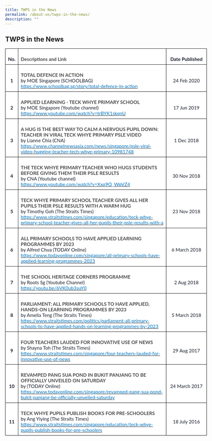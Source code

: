 ```yaml
---
title: TWPS in the News
permalink: /about-us/twps-in-the-news/
description: ""
---
```

TWPS in the News
---------------
<table style="width:485.9pt;background:white;border-collapse:collapse;border:none;
 mso-border-top-alt:.75pt;mso-border-left-alt:.75pt;mso-border-bottom-alt:.25pt;
 mso-border-right-alt:.25pt;mso-border-color-alt:windowtext;mso-border-style-alt:
 solid;mso-yfti-tbllook:1184;mso-padding-alt:0in 0in 0in 0in" width="648" cellpadding="0" cellspacing="0" border="1" class="MsoNormalTable"><tbody><tr style="mso-yfti-irow:0;mso-yfti-firstrow:yes"><td style="border:solid windowtext 1.0pt;mso-border-top-alt:.25pt;mso-border-left-alt:
  .25pt;mso-border-bottom-alt:.75pt;mso-border-right-alt:.75pt;mso-border-color-alt:
  windowtext;mso-border-style-alt:solid;padding:6.0pt 6.0pt 6.0pt 6.0pt"><p style="margin-bottom:0in;text-align:center;
  line-height:normal" align="center" class="MsoNormal"><b><span style="font-size:11.5pt;font-family:&quot;Lato&quot;,sans-serif;
  mso-fareast-font-family:&quot;Times New Roman&quot;;mso-bidi-font-family:&quot;Times New Roman&quot;;
  color:#1A202C">No.</span></b></p></td><td style="width:356.55pt;border:solid windowtext 1.0pt;border-left:
  none;mso-border-left-alt:solid windowtext .5pt;mso-border-top-alt:.25pt;
  mso-border-left-alt:.5pt;mso-border-bottom-alt:.75pt;mso-border-right-alt:
  .75pt;mso-border-color-alt:windowtext;mso-border-style-alt:solid;padding:
  6.0pt 6.0pt 6.0pt 6.0pt" width="475"><p style="margin-bottom:0in;line-height:normal" class="MsoNormal"><b><span style="font-size:11.5pt;font-family:&quot;Lato&quot;,sans-serif;mso-fareast-font-family:
  &quot;Times New Roman&quot;;mso-bidi-font-family:&quot;Times New Roman&quot;;color:#484848;
  border:none windowtext 1.0pt;mso-border-alt:none windowtext 0in;padding:0in">Descriptions and Link</span></b></p></td><td style="width:92.3pt;border:solid windowtext 1.0pt;border-left:
  none;mso-border-left-alt:solid windowtext .25pt;mso-border-top-alt:.25pt;
  mso-border-left-alt:.25pt;mso-border-bottom-alt:.75pt;mso-border-right-alt:
  .75pt;mso-border-color-alt:windowtext;mso-border-style-alt:solid;padding:
  6.0pt 6.0pt 6.0pt 6.0pt" width="123"><p style="margin-bottom:0in;text-align:center;
  line-height:normal" align="center" class="MsoNormal"><b><span style="font-size:11.5pt;font-family:&quot;Lato&quot;,sans-serif;
  mso-fareast-font-family:&quot;Times New Roman&quot;;mso-bidi-font-family:&quot;Times New Roman&quot;;
  color:#1A202C">Date Published</span></b></p></td></tr><tr style="mso-yfti-irow:1"><td style="border:solid windowtext 1.0pt;border-top:none;mso-border-top-alt:
  solid windowtext .25pt;mso-border-top-alt:.25pt;mso-border-left-alt:.25pt;
  mso-border-bottom-alt:.75pt;mso-border-right-alt:.75pt;mso-border-color-alt:
  windowtext;mso-border-style-alt:solid;padding:6.0pt 6.0pt 6.0pt 6.0pt"><p style="margin-bottom:0in;text-align:center;
  line-height:normal" align="center" class="MsoNormal"><b><span style="font-size:11.5pt;font-family:&quot;Lato&quot;,sans-serif;
  mso-fareast-font-family:&quot;Times New Roman&quot;;mso-bidi-font-family:&quot;Times New Roman&quot;;
  color:#1A202C">1</span></b></p></td><td style="width:356.55pt;border-top:none;border-left:none;
  border-bottom:solid windowtext 1.0pt;border-right:solid windowtext 1.0pt;
  mso-border-top-alt:solid windowtext .25pt;mso-border-left-alt:solid windowtext .25pt;
  mso-border-top-alt:.25pt;mso-border-left-alt:.25pt;mso-border-bottom-alt:
  .75pt;mso-border-right-alt:.75pt;mso-border-color-alt:windowtext;mso-border-style-alt:
  solid;padding:6.0pt 6.0pt 6.0pt 6.0pt" width="475"><p style="margin-bottom:0in;line-height:normal" class="MsoNormal"><b><span style="font-size:11.5pt;font-family:&quot;Lato&quot;,sans-serif;mso-fareast-font-family:
  &quot;Times New Roman&quot;;mso-bidi-font-family:&quot;Times New Roman&quot;;color:#484848;
  border:none windowtext 1.0pt;mso-border-alt:none windowtext 0in;padding:0in">TOTAL DEFENCE IN ACTION<br></span></b><span style="font-size:11.5pt;font-family:&quot;Lato&quot;,sans-serif;
  mso-fareast-font-family:&quot;Times New Roman&quot;;mso-bidi-font-family:&quot;Times New Roman&quot;;
  color:#1A202C">by MOE Singapore (SCHOOLBAG)<br><a target="_blank" href="https://www.schoolbag.sg/story/total-defence-in-action"><span style="color:#0274BE;border:none windowtext 1.0pt;
  mso-border-alt:none windowtext 0in;padding:0in">https://www.schoolbag.sg/story/total-defence-in-action</span></a></span></p></td><td style="width:92.3pt;border-top:none;border-left:none;
  border-bottom:solid windowtext 1.0pt;border-right:solid windowtext 1.0pt;
  mso-border-top-alt:solid windowtext .25pt;mso-border-left-alt:solid windowtext .25pt;
  mso-border-top-alt:.25pt;mso-border-left-alt:.25pt;mso-border-bottom-alt:
  .75pt;mso-border-right-alt:.75pt;mso-border-color-alt:windowtext;mso-border-style-alt:
  solid;padding:6.0pt 6.0pt 6.0pt 6.0pt" width="123"><p style="margin-bottom:0in;text-align:center;
  line-height:normal" align="center" class="MsoNormal"><span style="font-size:11.5pt;font-family:&quot;Lato&quot;,sans-serif;
  mso-fareast-font-family:&quot;Times New Roman&quot;;mso-bidi-font-family:&quot;Times New Roman&quot;;
  color:#1A202C">24 Feb 2020</span></p></td></tr><tr style="mso-yfti-irow:2"><td style="border:solid windowtext 1.0pt;border-top:none;mso-border-top-alt:
  solid windowtext .25pt;mso-border-top-alt:.25pt;mso-border-left-alt:.25pt;
  mso-border-bottom-alt:.75pt;mso-border-right-alt:.75pt;mso-border-color-alt:
  windowtext;mso-border-style-alt:solid;padding:6.0pt 6.0pt 6.0pt 6.0pt"><p style="margin-bottom:0in;text-align:center;
  line-height:normal" align="center" class="MsoNormal"><b><span style="font-size:11.5pt;font-family:&quot;Lato&quot;,sans-serif;
  mso-fareast-font-family:&quot;Times New Roman&quot;;mso-bidi-font-family:&quot;Times New Roman&quot;;
  color:#1A202C">2</span></b></p></td><td style="width:356.55pt;border-top:none;border-left:none;
  border-bottom:solid windowtext 1.0pt;border-right:solid windowtext 1.0pt;
  mso-border-top-alt:solid windowtext .25pt;mso-border-left-alt:solid windowtext .25pt;
  mso-border-top-alt:.25pt;mso-border-left-alt:.25pt;mso-border-bottom-alt:
  .75pt;mso-border-right-alt:.75pt;mso-border-color-alt:windowtext;mso-border-style-alt:
  solid;padding:6.0pt 6.0pt 6.0pt 6.0pt" width="475"><p style="margin-bottom:0in;line-height:normal" class="MsoNormal"><b><span style="font-size:11.5pt;font-family:&quot;Lato&quot;,sans-serif;mso-fareast-font-family:
  &quot;Times New Roman&quot;;mso-bidi-font-family:&quot;Times New Roman&quot;;color:#484848;
  border:none windowtext 1.0pt;mso-border-alt:none windowtext 0in;padding:0in">APPLIED LEARNING - TECK WHYE PRIMARY SCHOOL</span></b><span style="font-size:11.5pt;
  font-family:&quot;Lato&quot;,sans-serif;mso-fareast-font-family:&quot;Times New Roman&quot;;
  mso-bidi-font-family:&quot;Times New Roman&quot;;color:#1A202C"><br>by MOE Singapore (Youtube channel)<br><a target="_blank" href="https://www.youtube.com/watch?v=trBYK1skqnU"><span style="color:#0274BE;border:none windowtext 1.0pt;mso-border-alt:none windowtext 0in;
  padding:0in">https://www.youtube.com/watch?v=trBYK1skqnU</span></a></span></p></td><td style="width:92.3pt;border-top:none;border-left:none;
  border-bottom:solid windowtext 1.0pt;border-right:solid windowtext 1.0pt;
  mso-border-top-alt:solid windowtext .25pt;mso-border-left-alt:solid windowtext .25pt;
  mso-border-top-alt:.25pt;mso-border-left-alt:.25pt;mso-border-bottom-alt:
  .75pt;mso-border-right-alt:.75pt;mso-border-color-alt:windowtext;mso-border-style-alt:
  solid;padding:6.0pt 6.0pt 6.0pt 6.0pt" width="123"><p style="margin-bottom:0in;text-align:center;
  line-height:normal" align="center" class="MsoNormal"><span style="font-size:11.5pt;font-family:&quot;Lato&quot;,sans-serif;
  mso-fareast-font-family:&quot;Times New Roman&quot;;mso-bidi-font-family:&quot;Times New Roman&quot;;
  color:#1A202C">17 Jun 2019</span></p></td></tr><tr style="mso-yfti-irow:3"><td style="border:solid windowtext 1.0pt;border-top:none;mso-border-top-alt:
  solid windowtext .25pt;mso-border-top-alt:.25pt;mso-border-left-alt:.25pt;
  mso-border-bottom-alt:.75pt;mso-border-right-alt:.75pt;mso-border-color-alt:
  windowtext;mso-border-style-alt:solid;padding:6.0pt 6.0pt 6.0pt 6.0pt"><p style="margin-bottom:0in;text-align:center;
  line-height:normal" align="center" class="MsoNormal"><b><span style="font-size:11.5pt;font-family:&quot;Lato&quot;,sans-serif;
  mso-fareast-font-family:&quot;Times New Roman&quot;;mso-bidi-font-family:&quot;Times New Roman&quot;;
  color:#1A202C">3</span></b></p></td><td style="width:356.55pt;border-top:none;border-left:none;
  border-bottom:solid windowtext 1.0pt;border-right:solid windowtext 1.0pt;
  mso-border-top-alt:solid windowtext .25pt;mso-border-left-alt:solid windowtext .25pt;
  mso-border-top-alt:.25pt;mso-border-left-alt:.25pt;mso-border-bottom-alt:
  .75pt;mso-border-right-alt:.75pt;mso-border-color-alt:windowtext;mso-border-style-alt:
  solid;padding:6.0pt 6.0pt 6.0pt 6.0pt" width="475"><p style="margin-bottom:0in;line-height:normal" class="MsoNormal"><b><span style="font-size:11.5pt;font-family:&quot;Lato&quot;,sans-serif;mso-fareast-font-family:
  &quot;Times New Roman&quot;;mso-bidi-font-family:&quot;Times New Roman&quot;;color:#484848;
  border:none windowtext 1.0pt;mso-border-alt:none windowtext 0in;padding:0in">A HUG IS THE BEST WAY TO CALM A NERVOUS PUPIL DOWN: TEACHER IN VIRAL TECK WHYE PRIMARY PSLE VIDEO</span></b><span style="font-size:11.5pt;font-family:&quot;Lato&quot;,sans-serif;
  mso-fareast-font-family:&quot;Times New Roman&quot;;mso-bidi-font-family:&quot;Times New Roman&quot;;
  color:#1A202C"><br>by Lianne Chia (CNA)<br><a target="_blank" href="https://www.channelnewsasia.com/news/singapore/psle-viral-video-hugging-teacher-tech-whye-primary-10981748"><span style="color:#0274BE;border:none windowtext 1.0pt;
  mso-border-alt:none windowtext 0in;padding:0in">https://www.channelnewsasia.com/news/singapore/psle-viral-video-hugging-teacher-tech-whye-primary-10981748</span></a></span></p></td><td style="width:92.3pt;border-top:none;border-left:none;
  border-bottom:solid windowtext 1.0pt;border-right:solid windowtext 1.0pt;
  mso-border-top-alt:solid windowtext .25pt;mso-border-left-alt:solid windowtext .25pt;
  mso-border-top-alt:.25pt;mso-border-left-alt:.25pt;mso-border-bottom-alt:
  .75pt;mso-border-right-alt:.75pt;mso-border-color-alt:windowtext;mso-border-style-alt:
  solid;padding:6.0pt 6.0pt 6.0pt 6.0pt" width="123"><p style="margin-bottom:0in;text-align:center;
  line-height:normal" align="center" class="MsoNormal"><span style="font-size:11.5pt;font-family:&quot;Lato&quot;,sans-serif;
  mso-fareast-font-family:&quot;Times New Roman&quot;;mso-bidi-font-family:&quot;Times New Roman&quot;;
  color:#1A202C">1 Dec 2018</span></p></td></tr><tr style="mso-yfti-irow:4"><td style="border:solid windowtext 1.0pt;border-top:none;mso-border-top-alt:
  solid windowtext .25pt;mso-border-top-alt:.25pt;mso-border-left-alt:.25pt;
  mso-border-bottom-alt:.75pt;mso-border-right-alt:.75pt;mso-border-color-alt:
  windowtext;mso-border-style-alt:solid;padding:6.0pt 6.0pt 6.0pt 6.0pt"><p style="margin-bottom:0in;text-align:center;
  line-height:normal" align="center" class="MsoNormal"><b><span style="font-size:11.5pt;font-family:&quot;Lato&quot;,sans-serif;
  mso-fareast-font-family:&quot;Times New Roman&quot;;mso-bidi-font-family:&quot;Times New Roman&quot;;
  color:#1A202C">4</span></b></p></td><td style="width:356.55pt;border-top:none;border-left:none;
  border-bottom:solid windowtext 1.0pt;border-right:solid windowtext 1.0pt;
  mso-border-top-alt:solid windowtext .25pt;mso-border-left-alt:solid windowtext .25pt;
  mso-border-top-alt:.25pt;mso-border-left-alt:.25pt;mso-border-bottom-alt:
  .75pt;mso-border-right-alt:.75pt;mso-border-color-alt:windowtext;mso-border-style-alt:
  solid;padding:6.0pt 6.0pt 6.0pt 6.0pt" width="475"><p style="margin-bottom:0in;line-height:normal" class="MsoNormal"><b><span style="font-size:11.5pt;font-family:&quot;Lato&quot;,sans-serif;mso-fareast-font-family:
  &quot;Times New Roman&quot;;mso-bidi-font-family:&quot;Times New Roman&quot;;color:#484848;
  border:none windowtext 1.0pt;mso-border-alt:none windowtext 0in;padding:0in">THE TECK WHYE PRIMARY TEACHER WHO HUGS STUDENTS BEFORE GIVING THEM THEIR PSLE RESULTS</span></b><span style="font-size:11.5pt;font-family:&quot;Lato&quot;,sans-serif;
  mso-fareast-font-family:&quot;Times New Roman&quot;;mso-bidi-font-family:&quot;Times New Roman&quot;;
  color:#1A202C"><br>by CNA (Youtube channel)<br><a target="_blank" href="https://www.youtube.com/watch?v=Xxq9Q_WpVZ4"><span style="color:#0274BE;border:none windowtext 1.0pt;mso-border-alt:none windowtext 0in;
  padding:0in">https://www.youtube.com/watch?v=Xxq9Q_WpVZ4</span></a></span></p></td><td style="width:92.3pt;border-top:none;border-left:none;
  border-bottom:solid windowtext 1.0pt;border-right:solid windowtext 1.0pt;
  mso-border-top-alt:solid windowtext .25pt;mso-border-left-alt:solid windowtext .25pt;
  mso-border-top-alt:.25pt;mso-border-left-alt:.25pt;mso-border-bottom-alt:
  .75pt;mso-border-right-alt:.75pt;mso-border-color-alt:windowtext;mso-border-style-alt:
  solid;padding:6.0pt 6.0pt 6.0pt 6.0pt" width="123"><p style="margin-bottom:0in;text-align:center;
  line-height:normal" align="center" class="MsoNormal"><span style="font-size:11.5pt;font-family:&quot;Lato&quot;,sans-serif;
  mso-fareast-font-family:&quot;Times New Roman&quot;;mso-bidi-font-family:&quot;Times New Roman&quot;;
  color:#1A202C">30 Nov 2018</span></p></td></tr><tr style="mso-yfti-irow:5"><td style="border:solid windowtext 1.0pt;border-top:none;mso-border-top-alt:
  solid windowtext .25pt;mso-border-top-alt:.25pt;mso-border-left-alt:.25pt;
  mso-border-bottom-alt:.75pt;mso-border-right-alt:.75pt;mso-border-color-alt:
  windowtext;mso-border-style-alt:solid;padding:6.0pt 6.0pt 6.0pt 6.0pt"><p style="margin-bottom:0in;text-align:center;
  line-height:normal" align="center" class="MsoNormal"><b><span style="font-size:11.5pt;font-family:&quot;Lato&quot;,sans-serif;
  mso-fareast-font-family:&quot;Times New Roman&quot;;mso-bidi-font-family:&quot;Times New Roman&quot;;
  color:#1A202C">5</span></b></p></td><td style="width:356.55pt;border-top:none;border-left:none;
  border-bottom:solid windowtext 1.0pt;border-right:solid windowtext 1.0pt;
  mso-border-top-alt:solid windowtext .25pt;mso-border-left-alt:solid windowtext .25pt;
  mso-border-top-alt:.25pt;mso-border-left-alt:.25pt;mso-border-bottom-alt:
  .75pt;mso-border-right-alt:.75pt;mso-border-color-alt:windowtext;mso-border-style-alt:
  solid;padding:6.0pt 6.0pt 6.0pt 6.0pt" width="475"><p style="margin-bottom:0in;line-height:normal" class="MsoNormal"><b><span style="font-size:11.5pt;font-family:&quot;Lato&quot;,sans-serif;mso-fareast-font-family:
  &quot;Times New Roman&quot;;mso-bidi-font-family:&quot;Times New Roman&quot;;color:#484848;
  border:none windowtext 1.0pt;mso-border-alt:none windowtext 0in;padding:0in">TECK WHYE PRIMARY SCHOOL TEACHER GIVES ALL HER PUPILS THEIR PSLE RESULTS WITH A WARM HUG</span></b><span style="font-size:11.5pt;font-family:&quot;Lato&quot;,sans-serif;
  mso-fareast-font-family:&quot;Times New Roman&quot;;mso-bidi-font-family:&quot;Times New Roman&quot;;
  color:#1A202C"><br>by Timothy Goh (The Straits Times)<br><a target="_blank" href="https://www.straitstimes.com/singapore/education/teck-whye-primary-school-teacher-gives-all-her-pupils-their-psle-results-with-a"><span style="color:#0274BE;border:none windowtext 1.0pt;
  mso-border-alt:none windowtext 0in;padding:0in">https://www.straitstimes.com/singapore/education/teck-whye-primary-school-teacher-gives-all-her-pupils-their-psle-results-with-a</span></a></span></p></td><td style="width:92.3pt;border-top:none;border-left:none;
  border-bottom:solid windowtext 1.0pt;border-right:solid windowtext 1.0pt;
  mso-border-top-alt:solid windowtext .25pt;mso-border-left-alt:solid windowtext .25pt;
  mso-border-top-alt:.25pt;mso-border-left-alt:.25pt;mso-border-bottom-alt:
  .75pt;mso-border-right-alt:.75pt;mso-border-color-alt:windowtext;mso-border-style-alt:
  solid;padding:6.0pt 6.0pt 6.0pt 6.0pt" width="123"><p style="margin-bottom:0in;text-align:center;
  line-height:normal" align="center" class="MsoNormal"><span style="font-size:11.5pt;font-family:&quot;Lato&quot;,sans-serif;
  mso-fareast-font-family:&quot;Times New Roman&quot;;mso-bidi-font-family:&quot;Times New Roman&quot;;
  color:#1A202C">23 Nov 2018</span></p></td></tr><tr style="mso-yfti-irow:6"><td style="border:solid windowtext 1.0pt;border-top:none;mso-border-top-alt:
  solid windowtext .25pt;mso-border-top-alt:.25pt;mso-border-left-alt:.25pt;
  mso-border-bottom-alt:.75pt;mso-border-right-alt:.75pt;mso-border-color-alt:
  windowtext;mso-border-style-alt:solid;padding:6.0pt 6.0pt 6.0pt 6.0pt"><p style="margin-bottom:0in;text-align:center;
  line-height:normal" align="center" class="MsoNormal"><b><span style="font-size:11.5pt;font-family:&quot;Lato&quot;,sans-serif;
  mso-fareast-font-family:&quot;Times New Roman&quot;;mso-bidi-font-family:&quot;Times New Roman&quot;;
  color:#1A202C">6</span></b></p></td><td style="width:356.55pt;border-top:none;border-left:none;
  border-bottom:solid windowtext 1.0pt;border-right:solid windowtext 1.0pt;
  mso-border-top-alt:solid windowtext .25pt;mso-border-left-alt:solid windowtext .25pt;
  mso-border-top-alt:.25pt;mso-border-left-alt:.25pt;mso-border-bottom-alt:
  .75pt;mso-border-right-alt:.75pt;mso-border-color-alt:windowtext;mso-border-style-alt:
  solid;padding:6.0pt 6.0pt 6.0pt 6.0pt" width="475"><p style="margin-bottom:0in;line-height:normal" class="MsoNormal"><b><span style="font-size:11.5pt;font-family:&quot;Lato&quot;,sans-serif;mso-fareast-font-family:
  &quot;Times New Roman&quot;;mso-bidi-font-family:&quot;Times New Roman&quot;;color:#484848;
  border:none windowtext 1.0pt;mso-border-alt:none windowtext 0in;padding:0in">ALL PRIMARY SCHOOLS TO HAVE APPLIED LEARNING PROGRAMMES BY 2023</span></b><span style="font-size:11.5pt;font-family:&quot;Lato&quot;,sans-serif;mso-fareast-font-family:
  &quot;Times New Roman&quot;;mso-bidi-font-family:&quot;Times New Roman&quot;;color:#1A202C"><br>by Alfred Chua (TODAY Online)<br><a target="_blank" href="https://www.todayonline.com/singapore/all-primary-schools-have-applied-learning-programmes-2023"><span style="color:#0274BE;border:none windowtext 1.0pt;
  mso-border-alt:none windowtext 0in;padding:0in">https://www.todayonline.com/singapore/all-primary-schools-have-applied-learning-programmes-2023</span></a></span></p></td><td style="width:92.3pt;border-top:none;border-left:none;
  border-bottom:solid windowtext 1.0pt;border-right:solid windowtext 1.0pt;
  mso-border-top-alt:solid windowtext .25pt;mso-border-left-alt:solid windowtext .25pt;
  mso-border-top-alt:.25pt;mso-border-left-alt:.25pt;mso-border-bottom-alt:
  .75pt;mso-border-right-alt:.75pt;mso-border-color-alt:windowtext;mso-border-style-alt:
  solid;padding:6.0pt 6.0pt 6.0pt 6.0pt" width="123"><p style="margin-bottom:0in;text-align:center;
  line-height:normal" align="center" class="MsoNormal"><span style="font-size:11.5pt;font-family:&quot;Lato&quot;,sans-serif;
  mso-fareast-font-family:&quot;Times New Roman&quot;;mso-bidi-font-family:&quot;Times New Roman&quot;;
  color:#1A202C">6 March 2018</span></p></td></tr><tr style="mso-yfti-irow:7"><td style="border:solid windowtext 1.0pt;border-top:none;mso-border-top-alt:
  solid windowtext .25pt;mso-border-top-alt:.25pt;mso-border-left-alt:.25pt;
  mso-border-bottom-alt:.75pt;mso-border-right-alt:.75pt;mso-border-color-alt:
  windowtext;mso-border-style-alt:solid;padding:6.0pt 6.0pt 6.0pt 6.0pt"><p style="margin-bottom:0in;text-align:center;
  line-height:normal" align="center" class="MsoNormal"><b><span style="font-size:11.5pt;font-family:&quot;Lato&quot;,sans-serif;
  mso-fareast-font-family:&quot;Times New Roman&quot;;mso-bidi-font-family:&quot;Times New Roman&quot;;
  color:#1A202C">7</span></b></p></td><td style="width:356.55pt;border-top:none;border-left:none;
  border-bottom:solid windowtext 1.0pt;border-right:solid windowtext 1.0pt;
  mso-border-top-alt:solid windowtext .25pt;mso-border-left-alt:solid windowtext .25pt;
  mso-border-top-alt:.25pt;mso-border-left-alt:.25pt;mso-border-bottom-alt:
  .75pt;mso-border-right-alt:.75pt;mso-border-color-alt:windowtext;mso-border-style-alt:
  solid;padding:6.0pt 6.0pt 6.0pt 6.0pt" width="475"><p style="margin-bottom:0in;line-height:normal" class="MsoNormal"><b><span style="font-size:11.5pt;font-family:&quot;Lato&quot;,sans-serif;mso-fareast-font-family:
  &quot;Times New Roman&quot;;mso-bidi-font-family:&quot;Times New Roman&quot;;color:#484848;
  border:none windowtext 1.0pt;mso-border-alt:none windowtext 0in;padding:0in">THE SCHOOL HERITAGE CORNERS PROGRAMME&nbsp;</span></b><span style="font-size:
  11.5pt;font-family:&quot;Lato&quot;,sans-serif;mso-fareast-font-family:&quot;Times New Roman&quot;;
  mso-bidi-font-family:&quot;Times New Roman&quot;;color:#1A202C"><br>by Roots Sg (Youtube Channel)<br><a href="https://youtu.be/6VK0ub3suY0"><span style="color:#0274BE;border:
  none windowtext 1.0pt;mso-border-alt:none windowtext 0in;padding:0in">https://youtu.be/6VK0ub3suY0</span></a></span></p></td><td style="width:92.3pt;border-top:none;border-left:none;
  border-bottom:solid windowtext 1.0pt;border-right:solid windowtext 1.0pt;
  mso-border-top-alt:solid windowtext .25pt;mso-border-left-alt:solid windowtext .25pt;
  mso-border-top-alt:.25pt;mso-border-left-alt:.25pt;mso-border-bottom-alt:
  .75pt;mso-border-right-alt:.75pt;mso-border-color-alt:windowtext;mso-border-style-alt:
  solid;padding:6.0pt 6.0pt 6.0pt 6.0pt" width="123"><p style="margin-bottom:0in;text-align:center;
  line-height:normal" align="center" class="MsoNormal"><span style="font-size:11.5pt;font-family:&quot;Lato&quot;,sans-serif;
  mso-fareast-font-family:&quot;Times New Roman&quot;;mso-bidi-font-family:&quot;Times New Roman&quot;;
  color:#1A202C">2 Aug 2018</span></p></td></tr><tr style="mso-yfti-irow:8"><td style="border:solid windowtext 1.0pt;border-top:none;mso-border-top-alt:
  solid windowtext .25pt;mso-border-top-alt:.25pt;mso-border-left-alt:.25pt;
  mso-border-bottom-alt:.75pt;mso-border-right-alt:.75pt;mso-border-color-alt:
  windowtext;mso-border-style-alt:solid;padding:6.0pt 6.0pt 6.0pt 6.0pt"><p style="margin-bottom:0in;text-align:center;
  line-height:normal" align="center" class="MsoNormal"><b><span style="font-size:11.5pt;font-family:&quot;Lato&quot;,sans-serif;
  mso-fareast-font-family:&quot;Times New Roman&quot;;mso-bidi-font-family:&quot;Times New Roman&quot;;
  color:#1A202C">8</span></b></p></td><td style="width:356.55pt;border-top:none;border-left:none;
  border-bottom:solid windowtext 1.0pt;border-right:solid windowtext 1.0pt;
  mso-border-top-alt:solid windowtext .25pt;mso-border-left-alt:solid windowtext .25pt;
  mso-border-top-alt:.25pt;mso-border-left-alt:.25pt;mso-border-bottom-alt:
  .75pt;mso-border-right-alt:.75pt;mso-border-color-alt:windowtext;mso-border-style-alt:
  solid;padding:6.0pt 6.0pt 6.0pt 6.0pt" width="475"><p style="margin-bottom:0in;line-height:normal" class="MsoNormal"><b><span style="font-size:11.5pt;font-family:&quot;Lato&quot;,sans-serif;mso-fareast-font-family:
  &quot;Times New Roman&quot;;mso-bidi-font-family:&quot;Times New Roman&quot;;color:#484848;
  border:none windowtext 1.0pt;mso-border-alt:none windowtext 0in;padding:0in">PARLIAMENT: ALL PRIMARY SCHOOLS TO HAVE APPLIED, HANDS-ON LEARNING PROGRAMMES BY 2023</span></b><span style="font-size:11.5pt;font-family:&quot;Lato&quot;,sans-serif;mso-fareast-font-family:
  &quot;Times New Roman&quot;;mso-bidi-font-family:&quot;Times New Roman&quot;;color:#1A202C"><br>by Amelia Teng (The Straits Times)<br><a target="_blank" href="https://www.straitstimes.com/politics/parliament-all-primary-schools-to-have-applied-hands-on-learning-programmes-by-2023"><span style="color:#0274BE;border:none windowtext 1.0pt;
  mso-border-alt:none windowtext 0in;padding:0in">https://www.straitstimes.com/politics/parliament-all-primary-schools-to-have-applied-hands-on-learning-programmes-by-2023</span></a></span></p></td><td style="width:92.3pt;border-top:none;border-left:none;
  border-bottom:solid windowtext 1.0pt;border-right:solid windowtext 1.0pt;
  mso-border-top-alt:solid windowtext .25pt;mso-border-left-alt:solid windowtext .25pt;
  mso-border-top-alt:.25pt;mso-border-left-alt:.25pt;mso-border-bottom-alt:
  .75pt;mso-border-right-alt:.75pt;mso-border-color-alt:windowtext;mso-border-style-alt:
  solid;padding:6.0pt 6.0pt 6.0pt 6.0pt" width="123"><p style="margin-bottom:0in;text-align:center;
  line-height:normal" align="center" class="MsoNormal"><span style="font-size:11.5pt;font-family:&quot;Lato&quot;,sans-serif;
  mso-fareast-font-family:&quot;Times New Roman&quot;;mso-bidi-font-family:&quot;Times New Roman&quot;;
  color:#1A202C">5 March 2018</span></p></td></tr><tr style="mso-yfti-irow:9"><td style="border:solid windowtext 1.0pt;border-top:none;mso-border-top-alt:
  solid windowtext .25pt;mso-border-top-alt:.25pt;mso-border-left-alt:.25pt;
  mso-border-bottom-alt:.75pt;mso-border-right-alt:.75pt;mso-border-color-alt:
  windowtext;mso-border-style-alt:solid;padding:6.0pt 6.0pt 6.0pt 6.0pt"><p style="margin-bottom:0in;text-align:center;
  line-height:normal" align="center" class="MsoNormal"><b><span style="font-size:11.5pt;font-family:&quot;Lato&quot;,sans-serif;
  mso-fareast-font-family:&quot;Times New Roman&quot;;mso-bidi-font-family:&quot;Times New Roman&quot;;
  color:#1A202C">9</span></b></p></td><td style="width:356.55pt;border-top:none;border-left:none;
  border-bottom:solid windowtext 1.0pt;border-right:solid windowtext 1.0pt;
  mso-border-top-alt:solid windowtext .25pt;mso-border-left-alt:solid windowtext .25pt;
  mso-border-top-alt:.25pt;mso-border-left-alt:.25pt;mso-border-bottom-alt:
  .75pt;mso-border-right-alt:.75pt;mso-border-color-alt:windowtext;mso-border-style-alt:
  solid;padding:6.0pt 6.0pt 6.0pt 6.0pt" width="475"><p style="margin-bottom:0in;line-height:normal" class="MsoNormal"><b><span style="font-size:11.5pt;font-family:&quot;Lato&quot;,sans-serif;mso-fareast-font-family:
  &quot;Times New Roman&quot;;mso-bidi-font-family:&quot;Times New Roman&quot;;color:#484848;
  border:none windowtext 1.0pt;mso-border-alt:none windowtext 0in;padding:0in">FOUR TEACHERS LAUDED FOR INNOVATIVE USE OF NEWS</span></b><span style="font-size:
  11.5pt;font-family:&quot;Lato&quot;,sans-serif;mso-fareast-font-family:&quot;Times New Roman&quot;;
  mso-bidi-font-family:&quot;Times New Roman&quot;;color:#1A202C"><br>by Shayna Toh (The Straits Times)<br><a target="_blank" href="https://www.straitstimes.com/singapore/four-teachers-lauded-for-innovative-use-of-news"><span style="color:#0274BE;border:none windowtext 1.0pt;
  mso-border-alt:none windowtext 0in;padding:0in">https://www.straitstimes.com/singapore/four-teachers-lauded-for-innovative-use-of-news</span></a></span></p></td><td style="width:92.3pt;border-top:none;border-left:none;
  border-bottom:solid windowtext 1.0pt;border-right:solid windowtext 1.0pt;
  mso-border-top-alt:solid windowtext .25pt;mso-border-left-alt:solid windowtext .25pt;
  mso-border-top-alt:.25pt;mso-border-left-alt:.25pt;mso-border-bottom-alt:
  .75pt;mso-border-right-alt:.75pt;mso-border-color-alt:windowtext;mso-border-style-alt:
  solid;padding:6.0pt 6.0pt 6.0pt 6.0pt" width="123"><p style="margin-bottom:0in;text-align:center;
  line-height:normal" align="center" class="MsoNormal"><span style="font-size:11.5pt;font-family:&quot;Lato&quot;,sans-serif;
  mso-fareast-font-family:&quot;Times New Roman&quot;;mso-bidi-font-family:&quot;Times New Roman&quot;;
  color:#1A202C">29 Aug 2017</span></p></td></tr><tr style="mso-yfti-irow:10"><td style="border:solid windowtext 1.0pt;border-top:none;mso-border-top-alt:
  solid windowtext .25pt;mso-border-top-alt:.25pt;mso-border-left-alt:.25pt;
  mso-border-bottom-alt:.75pt;mso-border-right-alt:.75pt;mso-border-color-alt:
  windowtext;mso-border-style-alt:solid;padding:6.0pt 6.0pt 6.0pt 6.0pt"><p style="margin-bottom:0in;text-align:center;
  line-height:normal" align="center" class="MsoNormal"><b><span style="font-size:11.5pt;font-family:&quot;Lato&quot;,sans-serif;
  mso-fareast-font-family:&quot;Times New Roman&quot;;mso-bidi-font-family:&quot;Times New Roman&quot;;
  color:#1A202C">10</span></b></p></td><td style="width:356.55pt;border-top:none;border-left:none;
  border-bottom:solid windowtext 1.0pt;border-right:solid windowtext 1.0pt;
  mso-border-top-alt:solid windowtext .25pt;mso-border-left-alt:solid windowtext .25pt;
  mso-border-top-alt:.25pt;mso-border-left-alt:.25pt;mso-border-bottom-alt:
  .75pt;mso-border-right-alt:.75pt;mso-border-color-alt:windowtext;mso-border-style-alt:
  solid;padding:6.0pt 6.0pt 6.0pt 6.0pt" width="475"><p style="margin-bottom:0in;line-height:normal" class="MsoNormal"><b><span style="font-size:11.5pt;font-family:&quot;Lato&quot;,sans-serif;mso-fareast-font-family:
  &quot;Times New Roman&quot;;mso-bidi-font-family:&quot;Times New Roman&quot;;color:#484848;
  border:none windowtext 1.0pt;mso-border-alt:none windowtext 0in;padding:0in">REVAMPED PANG SUA POND IN BUKIT PANJANG TO BE OFFICIALLY UNVEILED ON SATURDAY</span></b><span style="font-size:11.5pt;font-family:&quot;Lato&quot;,sans-serif;mso-fareast-font-family:
  &quot;Times New Roman&quot;;mso-bidi-font-family:&quot;Times New Roman&quot;;color:#1A202C"><br>by (TODAY Online)<br><a target="_blank" href="https://www.todayonline.com/singapore/revamped-pang-sua-pond-bukit-panjang-be-officially-unveiled-saturday"><span style="color:#0274BE;border:none windowtext 1.0pt;
  mso-border-alt:none windowtext 0in;padding:0in">https://www.todayonline.com/singapore/revamped-pang-sua-pond-bukit-panjang-be-officially-unveiled-saturday</span></a></span></p></td><td style="width:92.3pt;border-top:none;border-left:none;
  border-bottom:solid windowtext 1.0pt;border-right:solid windowtext 1.0pt;
  mso-border-top-alt:solid windowtext .25pt;mso-border-left-alt:solid windowtext .25pt;
  mso-border-top-alt:.25pt;mso-border-left-alt:.25pt;mso-border-bottom-alt:
  .75pt;mso-border-right-alt:.75pt;mso-border-color-alt:windowtext;mso-border-style-alt:
  solid;padding:6.0pt 6.0pt 6.0pt 6.0pt" width="123"><p style="margin-bottom:0in;text-align:center;
  line-height:normal" align="center" class="MsoNormal"><span style="font-size:11.5pt;font-family:&quot;Lato&quot;,sans-serif;
  mso-fareast-font-family:&quot;Times New Roman&quot;;mso-bidi-font-family:&quot;Times New Roman&quot;;
  color:#1A202C">24 March 2017</span></p></td></tr><tr style="mso-yfti-irow:11;mso-yfti-lastrow:yes"><td style="border:solid windowtext 1.0pt;border-top:none;mso-border-top-alt:
  solid windowtext .25pt;mso-border-top-alt:.25pt;mso-border-left-alt:.25pt;
  mso-border-bottom-alt:.75pt;mso-border-right-alt:.75pt;mso-border-color-alt:
  windowtext;mso-border-style-alt:solid;padding:6.0pt 6.0pt 6.0pt 6.0pt"><p style="margin-bottom:0in;text-align:center;
  line-height:normal" align="center" class="MsoNormal"><b><span style="font-size:11.5pt;font-family:&quot;Lato&quot;,sans-serif;
  mso-fareast-font-family:&quot;Times New Roman&quot;;mso-bidi-font-family:&quot;Times New Roman&quot;;
  color:#1A202C">11</span></b></p></td><td style="width:356.55pt;border-top:none;border-left:none;
  border-bottom:solid windowtext 1.0pt;border-right:solid windowtext 1.0pt;
  mso-border-top-alt:solid windowtext .25pt;mso-border-left-alt:solid windowtext .25pt;
  mso-border-top-alt:.25pt;mso-border-left-alt:.25pt;mso-border-bottom-alt:
  .75pt;mso-border-right-alt:.75pt;mso-border-color-alt:windowtext;mso-border-style-alt:
  solid;padding:6.0pt 6.0pt 6.0pt 6.0pt" width="475"><p style="margin-bottom:0in;line-height:normal" class="MsoNormal"><b><span style="font-size:11.5pt;font-family:&quot;Lato&quot;,sans-serif;mso-fareast-font-family:
  &quot;Times New Roman&quot;;mso-bidi-font-family:&quot;Times New Roman&quot;;color:#484848;
  border:none windowtext 1.0pt;mso-border-alt:none windowtext 0in;padding:0in">TECK WHYE PUPILS PUBLISH BOOKS FOR PRE-SCHOOLERS</span></b><span style="font-size:
  11.5pt;font-family:&quot;Lato&quot;,sans-serif;mso-fareast-font-family:&quot;Times New Roman&quot;;
  mso-bidi-font-family:&quot;Times New Roman&quot;;color:#1A202C"><br>by Ang Yiying (The Straits Times)<br><a target="_blank" href="https://www.straitstimes.com/singapore/education/teck-whye-pupils-publish-books-for-pre-schoolers"><span style="color:#0274BE;border:none windowtext 1.0pt;
  mso-border-alt:none windowtext 0in;padding:0in">https://www.straitstimes.com/singapore/education/teck-whye-pupils-publish-books-for-pre-schoolers</span></a></span></p></td><td style="width:92.3pt;border-top:none;border-left:none;
  border-bottom:solid windowtext 1.0pt;border-right:solid windowtext 1.0pt;
  mso-border-top-alt:solid windowtext .25pt;mso-border-left-alt:solid windowtext .25pt;
  mso-border-top-alt:.25pt;mso-border-left-alt:.25pt;mso-border-bottom-alt:
  .75pt;mso-border-right-alt:.75pt;mso-border-color-alt:windowtext;mso-border-style-alt:
  solid;padding:6.0pt 6.0pt 6.0pt 6.0pt" width="123"><p style="margin-bottom:0in;text-align:center;
  line-height:normal" align="center" class="MsoNormal"><span style="font-size:11.5pt;font-family:&quot;Lato&quot;,sans-serif;
  mso-fareast-font-family:&quot;Times New Roman&quot;;mso-bidi-font-family:&quot;Times New Roman&quot;;
  color:#1A202C">18 July 2016</span></p></td></tr></tbody></table>